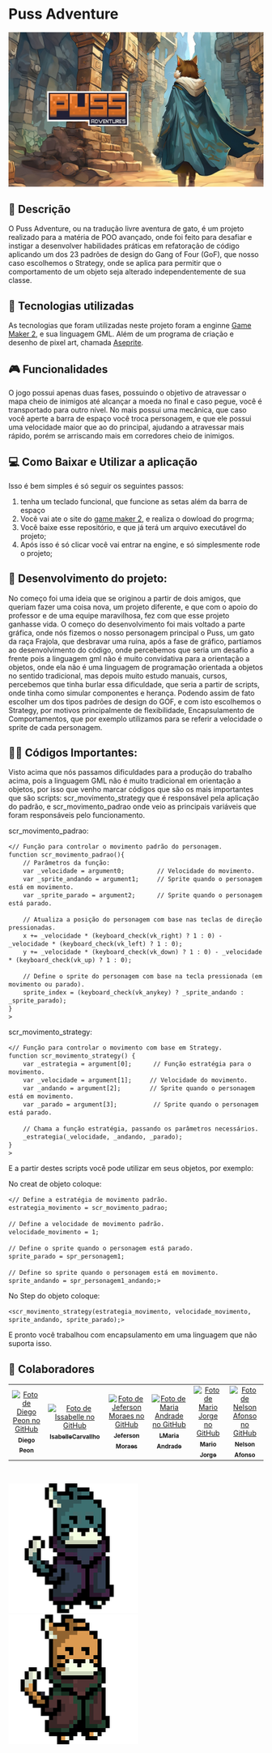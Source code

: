 # Puss Adventure 

<img src="/assets/img_puss.jpg" alt="Imagem Logo">
<br>

## :memo: Descrição
O Puss Adventure, ou na tradução livre aventura de gato, é um projeto realizado para a matéria de POO avançado, onde foi feito para desafiar e instigar a desenvolver habilidades práticas em refatoração de código aplicando um dos 23 padrões de design do Gang of Four (GoF), que nosso caso escolhemos o Strategy, onde se aplica para permitir que o comportamento de um objeto seja alterado independentemente de sua classe.

## 🔧 Tecnologias utilizadas
As tecnologias que foram utilizadas neste projeto foram a enginne [Game Maker 2](https://gamemaker.io/pt-BR), e sua linguagem GML. Além de um programa de criação e desenho de pixel art, chamada [Aseprite](https://www.aseprite.org/).

## 🎮 Funcionalidades
O jogo possui apenas duas fases, possuindo o objetivo de atravessar o mapa cheio de inimigos até alcançar a moeda no final e caso pegue, você é transportado para outro nível.
No mais possui uma mecânica, que caso você aperte a barra de espaço você troca personagem, e que ele possui uma velocidade maior que ao do principal, ajudando a atravessar mais rápido, porém se arriscando mais em corredores cheio de inimigos. 

## 💻 Como Baixar e Utilizar a aplicação
Isso é bem simples é só seguir os seguintes passos:
1. tenha um teclado funcional, que funcione as setas além da barra de espaço
2. Você vai ate o site do [game maker 2](https://gamemaker.io/pt-BR/download), e realiza o dowload do progrma;
3. Você baixe esse repositório, e que já terá um arquivo executável do projeto; 
4. Após isso é só clicar você vai entrar na engine, e só simplesmente rode o projeto;

## 📖 Desenvolvimento do projeto:
No começo foi uma ideia que se originou a partir de dois amigos, que queriam fazer uma coisa nova, um projeto diferente, e que com o apoio do professor e de uma equipe maravilhosa, fez com que esse projeto ganhasse vida. O começo do desenvolvimento foi mais voltado a parte gráfica, onde nós fizemos o nosso personagem principal o Puss, um gato da raça Frajola, que desbravar uma ruína, após a fase de gráfico, partíamos ao desenvolvimento do código, onde percebemos que seria um desafio a frente pois a linguagem gml não é muito convidativa para a orientação a objetos, onde ela não é uma linguagem de programação orientada a objetos no sentido tradicional, mas depois muito estudo manuais, cursos, percebemos que tinha burlar essa dificuldade, que seria a partir de scripts, onde tinha como simular componentes e herança. Podendo assim de fato escolher um dos tipos padrões de design do GOF, e com isto escolhemos o  Strategy, por motivos principalmente de flexibilidade, Encapsulamento de Comportamentos, que por exemplo utilizamos para se referir a velocidade o sprite de cada personagem.

## 👨‍💻 Códigos  Importantes:
Visto acima que nós passamos dificuldades para a produção do trabalho acima, pois a linguagem GML não é muito tradicional em orientação a objetos, por isso que venho marcar códigos que são os mais importantes que são scripts: scr_movimento_strategy que é responsável pela aplicação do padrão, e scr_movimento_padrao onde veio as principais variáveis que foram responsáveis pelo funcionamento.

scr_movimento_padrao:
```
<// Função para controlar o movimento padrão do personagem.
function scr_movimento_padrao(){
	// Parâmetros da função:
	var _velocidade = argument0;         // Velocidade do movimento.
	var _sprite_andando = argument1;     // Sprite quando o personagem está em movimento.
	var _sprite_parado = argument2;      // Sprite quando o personagem está parado.
	
	// Atualiza a posição do personagem com base nas teclas de direção pressionadas.
	x += _velocidade * (keyboard_check(vk_right) ? 1 : 0) - _velocidade * (keyboard_check(vk_left) ? 1 : 0);
	y += _velocidade * (keyboard_check(vk_down) ? 1 : 0) - _velocidade * (keyboard_check(vk_up) ? 1 : 0);
	
	// Define o sprite do personagem com base na tecla pressionada (em movimento ou parado).
	sprite_index = (keyboard_check(vk_anykey) ? _sprite_andando : _sprite_parado);
}
>
```

scr_movimento_strategy:
```
<// Função para controlar o movimento com base em Strategy.
function scr_movimento_strategy() {
    var _estrategia = argument[0];      // Função estratégia para o movimento.
    var _velocidade = argument[1];     // Velocidade do movimento.
	var _andando = argument[2];        // Sprite quando o personagem está em movimento.
	var _parado = argument[3];          // Sprite quando o personagem está parado.
	
    // Chama a função estratégia, passando os parâmetros necessários.
    _estrategia(_velocidade, _andando, _parado);
}
>
```
E a partir destes scripts você pode utilizar em seus objetos, por exemplo:


No creat de objeto coloque:
```
<// Define a estratégia de movimento padrão.
estrategia_movimento = scr_movimento_padrao;

// Define a velocidade de movimento padrão.
velocidade_movimento = 1;

// Define o sprite quando o personagem está parado.
sprite_parado = spr_personagem1;

// Define so sprite quando o personagem está em movimento.
sprite_andando = spr_personagem1_andando;>
```
No Step do objeto coloque:
```
<scr_movimento_strategy(estrategia_movimento, velocidade_movimento, sprite_andando, sprite_parado);>
```
E pronto você trabalhou com encapsulamento em uma linguagem que não suporta isso.

## 🤝 Colaboradores
<table>
  <tr>
    <td align="center">
      <a href="https://github.com/diegopeon">
        <img src="https://avatars.githubusercontent.com/u/105292015?v=4" width="100px;" alt="Foto de Diego Peon no GitHub"/><br>
        <sub>
          <b>Diego Peon</b>
        </sub>
      </a>
    </td>
 <td align="center">
      <a href="https://github.com/IsabelleCarvallho">
        <img src="https://avatars.githubusercontent.com/u/110946274?v=4" width="100px;" alt="Foto de Issabelle no GitHub"/><br>
        <sub>
          <b>IsabelleCarvallho</b>
        </sub>
      </a>
    </td>
     <td align="center">
      <a href="https://github.com/JeffCha">
        <img src="https://avatars.githubusercontent.com/u/128381317?v=4" width="100px;" alt="Foto de Jeferson Moraes no GitHub"/><br>
        <sub>
          <b>Jeferson Moraes</b>
        </sub>
      </a>
    </td>
     <td align="center">
      <a href="https://github.com/ofmpaz">
        <img src="https://avatars.githubusercontent.com/u/102066058?v=4" width="100px;" alt="Foto de Maria Andrade no GitHub"/><br>
        <sub>
          <b>LMaria Andrade</b>
        </sub>
      </a>
    </td>
     <td align="center">
      <a href="https://github.com/mariojp">
        <img src="https://avatars.githubusercontent.com/u/554178?v=4" width="100px;" alt="Foto de Mario Jorge no GitHub"/><br>
        <sub>
          <b>Mario Jorge</b>
        </sub>
      </a>
    </td>
     <td align="center">
      <a href="https://github.com/Nelson-Afonso404">
        <img src="https://avatars.githubusercontent.com/u/89821484?v=4" width="100px;" alt="Foto de Nelson Afonso no GitHub"/><br>
        <sub>
          <b>Nelson Afonso</b>
        </sub>
      </a>
    </td>
  </tr>
</table>

<br>

<img src="/assets/puss.gif" alt="Gif Puss"> <img src="/assets/personagem2.gif" alt="Gif Personagem Sem Nome"> 
